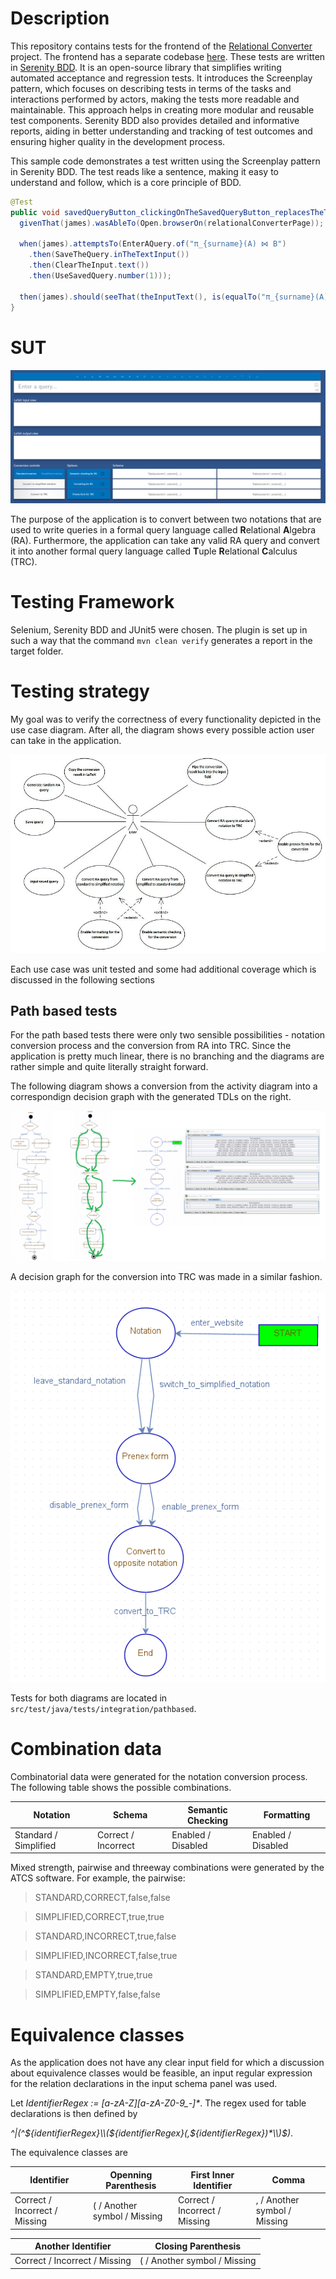 # Description

This repository contains tests for the frontend of the [Relational Converter](https://dspace.cvut.cz/handle/10467/101022) project. The frontend has a separate codebase [here](https://github.com/tomashauser/relational-converter-frontend). These tests are written in [Serenity BDD](https://serenity-bdd.info/). It is an open-source library that simplifies writing automated acceptance and regression tests. It introduces the Screenplay pattern, which focuses on describing tests in terms of the tasks and interactions performed by actors, making the tests more readable and maintainable. This approach helps in creating more modular and reusable test components. Serenity BDD also provides detailed and informative reports, aiding in better understanding and tracking of test outcomes and ensuring higher quality in the development process.

This sample code demonstrates a test written using the Screenplay pattern in Serenity BDD. The test reads like a sentence, making it easy to understand and follow, which is a core principle of BDD.

```Java
@Test
public void savedQueryButton_clickingOnTheSavedQueryButton_replacesTheTextInTheInput() {
  givenThat(james).wasAbleTo(Open.browserOn(relationalConverterPage));

  when(james).attemptsTo(EnterAQuery.of("π_{surname}(A) ⋈ B")
    .then(SaveTheQuery.inTheTextInput())
    .then(ClearTheInput.text())
    .then(UseSavedQuery.number(1)));

  then(james).should(seeThat(theInputText(), is(equalTo("π_{surname}(A) ⋈ B"))));
}
```


# SUT
![Website screenshot](images/WebsiteScreenshot.PNG?raw=true "Title")

The purpose of the application is to convert between two notations that are used to write queries in a formal query language called <strong>R</strong>elational <strong>A</strong>lgebra (RA). Furthermore, the application can take any valid RA query and convert it into another formal query language called <strong>T</strong>uple <strong>R</strong>elational <strong>C</strong>alculus (TRC).

# Testing Framework

Selenium, Serenity BDD and JUnit5 were chosen. The plugin is set up in such a way that the command `mvn clean verify` generates a report in the target folder.

# Testing strategy

My goal was to verify the correctness of every functionality depicted in the use case diagram. After all, the diagram shows every possible action user can take in the application.

![Use case diagram](images/UseCaseDiagram.jpg?raw=true "Title")

Each use case was unit tested and some had additional coverage which is discussed in the following sections

## Path based tests
For the path based tests there were only two sensible possibilities - notation conversion process and the conversion from RA into TRC. Since the application is pretty much linear, there is no branching and the diagrams are rather simple and quite literally straight forward.

The following diagram shows a conversion from the activity diagram into a correspondign decision graph with the generated TDLs on the right.

![Conversion from activity diagram to graph for a notation conversion test](images/NotationConversionActivityDiagramConversionToGraph.png?raw=true "Title")

A decision graph for the conversion into TRC was made in a similar fashion.

![Decision graph for a test for a conversion from RA into TRC](images/ToTRCConversionGraph.PNG?raw=true "Title")

Tests for both diagrams are located in `src/test/java/tests/integration/pathbased`.

# Combination data

Combinatorial data were generated for the notation conversion process. The following table shows the possible combinations.

| Notation              | Schema              | Semantic Checking  | Formatting         |
|-----------------------|---------------------|--------------------|--------------------|
| Standard / Simplified | Correct / Incorrect | Enabled / Disabled | Enabled / Disabled |

Mixed strength, pairwise and threeway combinations were generated by the ATCS software. For example, the pairwise:

> STANDARD,CORRECT,false,false

> SIMPLIFIED,CORRECT,true,true

> STANDARD,INCORRECT,true,false

> SIMPLIFIED,INCORRECT,false,true

> STANDARD,EMPTY,true,true

> SIMPLIFIED,EMPTY,false,false


# Equivalence classes

As the application does not have any clear input field for which a discussion about equivalence classes would be feasible, an input regular expression for the relation declarations in the input schema panel was used.

Let *IdentifierRegex := [a-zA-Z][a-zA-Z0-9_-]\**. The regex used for table declarations is then defined by 

*^|(^${identifierRegex}\\(${identifierRegex}(,${identifierRegex})*\\)$)*.

The equivalence classes are

| Identifier                      | Openning Parenthesis            | First Inner Identifier        | Comma                           |
|---------------------------------|---------------------------------|-------------------------------|---------------------------------|
| Correct / Incorrect / Missing   | ( / Another symbol / Missing    | Correct / Incorrect / Missing | , / Another symbol / Missing    |

| Another Identifier              | Closing Parenthesis             |
|---------------------------------|---------------------------------|
| Correct / Incorrect / Missing   | ( / Another symbol / Missing    |.




